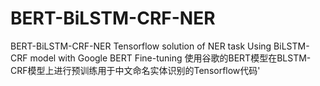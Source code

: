 # BERT-BiLSTM-CRF-NER
BERT-BiLSTM-CRF-NER Tensorflow solution of NER task Using BiLSTM-CRF model with Google BERT Fine-tuning  使用谷歌的BERT模型在BLSTM-CRF模型上进行预训练用于中文命名实体识别的Tensorflow代码'
